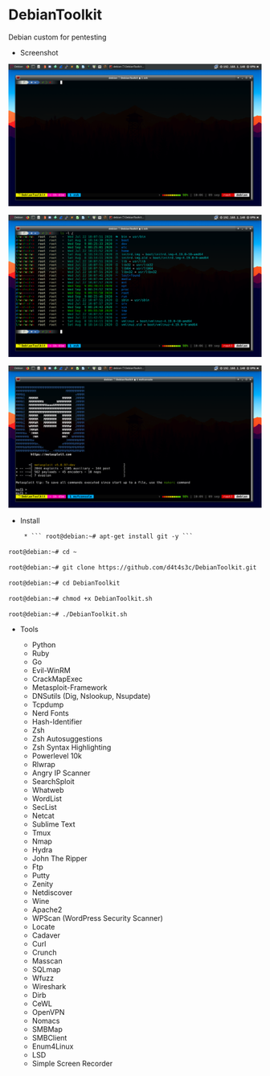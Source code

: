 # DebianToolkit

Debian custom for pentesting


* Screenshot

![](/screenshot/a.png)

![](/screenshot/b.png)

![](/screenshot/c.png)


* Install

       * ``` root@debian:~# apt-get install git -y ```

``` root@debian:~# cd ~ ```

``` root@debian:~# git clone https://github.com/d4t4s3c/DebianToolkit.git ```

``` root@debian:~# cd DebianToolkit ```

``` root@debian:~# chmod +x DebianToolkit.sh ```

``` root@debian:~# ./DebianToolkit.sh ```

* Tools

  * Python
  * Ruby
  * Go
  * Evil-WinRM
  * CrackMapExec
  * Metasploit-Framework
  * DNSutils (Dig, Nslookup, Nsupdate)
  * Tcpdump
  * Nerd Fonts
  * Hash-Identifier
  * Zsh
  * Zsh Autosuggestions
  * Zsh Syntax Highlighting
  * Powerlevel 10k
  * Rlwrap
  * Angry IP Scanner
  * SearchSploit
  * Whatweb
  * WordList
  * SecList
  * Netcat
  * Sublime Text
  * Tmux
  * Nmap
  * Hydra
  * John The Ripper
  * Ftp
  * Putty
  * Zenity
  * Netdiscover
  * Wine
  * Apache2
  * WPScan (WordPress Security Scanner)
  * Locate
  * Cadaver
  * Curl
  * Crunch
  * Masscan
  * SQLmap
  * Wfuzz
  * Wireshark
  * Dirb
  * CeWL
  * OpenVPN
  * Nomacs
  * SMBMap
  * SMBClient
  * Enum4Linux
  * LSD
  * Simple Screen Recorder

